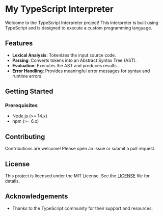 # My TypeScript Interpreter

Welcome to the TypeScript Interpreter project! This interpreter is built using TypeScript and is designed to execute a custom programming language.

## Features

- **Lexical Analysis**: Tokenizes the input source code.
- **Parsing**: Converts tokens into an Abstract Syntax Tree (AST).
- **Evaluation**: Executes the AST and produces results.
- **Error Handling**: Provides meaningful error messages for syntax and runtime errors.

## Getting Started

### Prerequisites

- Node.js (>= 14.x)
- npm (>= 6.x)


## Contributing

Contributions are welcome! Please open an issue or submit a pull request.

## License

This project is licensed under the MIT License. See the [LICENSE](LICENSE) file for details.

## Acknowledgements

- Thanks to the TypeScript community for their support and resources.
